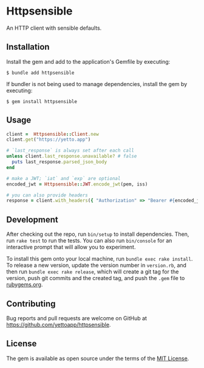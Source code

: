 # Httpsensible

An HTTP client with sensible defaults.

## Installation

Install the gem and add to the application's Gemfile by executing:

    $ bundle add httpsensible

If bundler is not being used to manage dependencies, install the gem by executing:

    $ gem install httpsensible

## Usage

```ruby
client =  Httpsensible::Client.new
client.get("https://yetto.app")

# `last_response` is always set after each call
unless client.last_response.unavailable? # false
  puts last_response.parsed_json_body
end

# make a JWT; `iat` and `exp` are optional
encoded_jwt = Httpsensible::JWT.encode_jwt(pem, iss)

# you can also provide headers
response = client.with_headers({ "Authorization" => "Bearer #{encoded_jwt}" }).post("https://api.yetto.app")
```

## Development

After checking out the repo, run `bin/setup` to install dependencies. Then, run `rake test` to run the tests. You can also run `bin/console` for an interactive prompt that will allow you to experiment.

To install this gem onto your local machine, run `bundle exec rake install`. To release a new version, update the version number in `version.rb`, and then run `bundle exec rake release`, which will create a git tag for the version, push git commits and the created tag, and push the `.gem` file to [rubygems.org](https://rubygems.org).

## Contributing

Bug reports and pull requests are welcome on GitHub at https://github.com/yettoapp/httpsensible.

## License

The gem is available as open source under the terms of the [MIT License](https://opensource.org/licenses/MIT).
